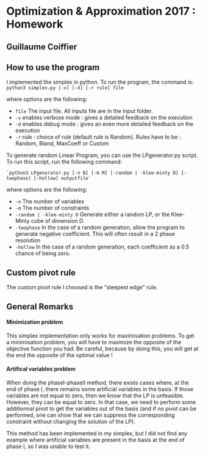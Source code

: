 # Optimization & Approximation 2017 : Homework
## Guillaume Coiffier

## How to use the program
I implemented the simplex in python. To run the program, the command is:
    `python3 simplex.py [-v] [-d] [-r rule] file `

where options are the following:
- `file` The input file. All inputs file are in the input folder.
- `-v` enables verbose mode : gives a detailed feedback on the execution
- `-d` enables debug mode : gives an even more detailed feedback on the execution
- `-r` rule : choice of rule (default rule is Random). Rules have to be : Random, Bland, MaxCoeff or Custom


To generate random Linear Program, you can use the LPgenerator.py script. To run this script, run the following command:

    `python3 LPgenerator.py [-n N] [-m M] [-random | -klee-minty D] [-twophase] [-hollow] outputfile`

where options are the following:
- `-n` The number of variables
- `-m` The number of constraints
- `-random | -klee-minty D` Generate either a random LP, or the Klee-Minty cube of dimension D.
- `-twophase` In the case of a random generation, allow the program to generate negative coefficient. This will often result in a 2 phase resolution
- `-hollow` In the case of a random generation, each coefficient as a 0.5 chance of being zero.

## Custom pivot rule
The custom pivot rule I choosed is the "steepest edge" rule.


## General Remarks
#### Minimization problem
This simplex implementation only works for maximisation problems.
To get a minimisation problem, you will have to maximize the opposite of the objective function you had.
Be careful, because by doing this, you will get at the end the opposite of the optimal value !

#### Artifical variables problem
When doing the phaseI-phaseII method, there exists cases where, at the end of phase I, there remains some
artificial variables in the basis. If those variables are not equal to zero, then we know that the LP
is unfeasible. However, they can be equal to zero. In that case, we need to perform some additionnal pivot
to get the variables out of the basis (and if no pivot can be performed, one can show that we can suppress the
corresponding constraint without changing the solution of the LP).

This method has been implemented in my simplex, but I did not find any example where artificial variables are
present in the basis at the end of phase I, so I was unable to test it.
